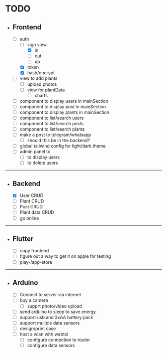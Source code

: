 # TODO

- ## Frontend

  - [ ] auth
    - [ ] sign view
      - [x] in
      - [ ] out
      - [ ] up
    - [x] token
    - [x] hash/encrypt
  - [ ] view to add plants
    - [ ] upload photos
    - [ ] view for plantData
      - [ ] charts
  - [ ] component to display users in mainSection
  - [ ] component to display post in mainSection
  - [ ] component to display plants in mainSection
  - [ ] component to list/search users
  - [ ] component to list/search posts
  - [ ] component to list/search plants
  - [ ] make a post to telegram/whatsapp
    - [ ] should this be in the backend?
  - [ ] global tailwind config for light/dark theme
  - [ ] admin panel to
    - [ ] to display users
    - [ ] to delete users

---

- ## Backend

  - [x] User CRUD
  - [ ] Plant CRUD
  - [ ] Post CRUD
  - [ ] Plant data CRUD
  - [ ] go online

---

- ## Flutter

  - [ ] copy frontend
  - [ ] figure out a way to get it on apple for testing
  - [ ] play-/app-store

---

- ## Arduino

  - [ ] Connect to server via internet
  - [ ] buy a camera
    - [ ] supprt photo/video upload
  - [ ] send arduino to sleep to save energy
  - [ ] support usb and 3xAA battery pack
  - [ ] support muliple data sensors
  - [ ] design/print case
  - [ ] host a wlan with webtol
    - [ ] configure connection to router
    - [ ] configure data sensors
